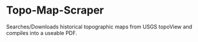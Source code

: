# Topo-Map-Scraper
Searches/Downloads historical topographic maps from USGS topoView and compiles into a useable PDF.

